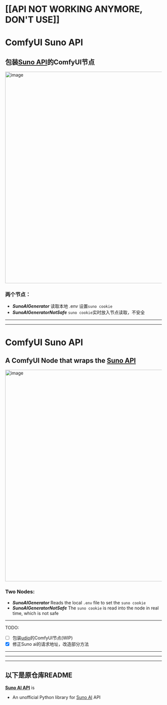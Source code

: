 # [[API NOT WORKING ANYMORE, DON'T USE]]


# ComfyUI Suno API


## 包装[Suno API](https://github.com/imyizhang/suno-api)的ComfyUI节点

<img width="680" alt="image" src="https://github.com/GentlemanHu/ComfyUI-SunoAI/assets/34559079/b7d022b0-44a1-4ded-9f44-70ef0f1f07a6">


### 两个节点：

- ***SunoAIGenerator***    读取本地 .env 设置`suno cookie`
- ***SunoAIGeneratorNotSafe***    `suno cookie`实时放入节点读取，不安全

---
---

# ComfyUI Suno API


## A ComfyUI Node that wraps the [Suno API](https://github.com/imyizhang/suno-api)

<img width="680" alt="image" src="https://github.com/GentlemanHu/ComfyUI-SunoAI/assets/34559079/b7d022b0-44a1-4ded-9f44-70ef0f1f07a6">


### Two Nodes:

- ***SunoAIGenerator***    Reads the local `.env` file to set the `suno cookie`
- ***SunoAIGeneratorNotSafe***    The `suno cookie` is read into the node in real time, which is not safe


---

TODO:

- [ ] 包装[udio](https://www.udio.com/)的ComfyUI节点(WIP)
- [x] 修正Suno ai的请求地址，改造部分方法

-----
-----
-----



## 以下是原仓库README


**[Suno AI API](https://github.com/imyizhang/suno-api)** is

* An unofficial Python library for [Suno AI](https://www.suno.ai/) API


